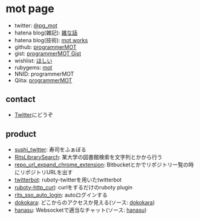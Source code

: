 
# mot page
- twitter: [@pg_mot](https://twitter.com/pg_mot)
- hatena blog(雑記): [雑な話](http://programmermot.hatenablog.com)
- hatena blog(技術): [mot works](http://pgmot.hatenablog.com)
- github: [programmerMOT](https://github.com/programmerMOT)
- gist: [programmerMOT Gist](https://gist.github.com/programmerMOT)
- wishlist: [ほしい](http://www.amazon.co.jp/registry/wishlist/3DXESHIQTKZY3)
- rubygems: [mot](https://rubygems.org/profiles/mot)
- NNID: programmerMOT
- Qiita: [programmerMOT](http://qiita.com/programmerMOT)

## contact
- [Twitter](https://twitter.com/pg_mot)にどうぞ

## product
- [sushi\_twitter](https://github.com/programmerMOT/sushi_twitter): 寿司をふぁぼる
- [RitsLibrarySearch](https://github.com/programmerMOT/RitsLibrarySearch): 某大学の図書館検索を文字列とかから行う
- [repo\_url\_expand\_chrome\_extension](https://github.com/programmerMOT/repo_url_expand_chrome_extension): Bitbucketとかでリポジトリ一覧の時にリポジトリURLを出す
- [twitterbot](https://github.com/programmerMOT/twitterbot): ruboty-twitterを用いたtwitterbot
- [ruboty-http\_curl](https://github.com/programmerMOT/ruboty-http_curl): curlをするだけのruboty plugin
- [rits\_sso\_auto\_login](https://github.com/programmerMOT/rits_sso_auto_login): autoログインする
- [dokokara](https://dokokara.app.pgmot.com/): どこからのアクセスか見える(ソース: [dokokara](https://github.com/programmerMOT/dokokara))
- [hanasu](http://hanasu.app.pgmot.com/): Websocketで適当なチャット(ソース: [hanasu](https://github.com/programmerMOT/hanasu))
